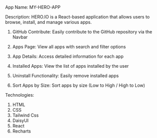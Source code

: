 App Name: MY-HERO-APP

Description: HERO.IO is a React-based application that allows users to browse, install, and manage various apps.

1. GitHub Contribute: Easily contribute to the GitHub repository via the Navbar

2. Apps Page: View all apps with search and filter options

3. App Details: Access detailed information for each app

4. Installed Apps: View the list of apps installed by the user

5. Uninstall Functionality: Easily remove installed apps

6. Sort Apps by Size: Sort apps by size (Low to High / High to Low)

Technologies:
1. HTML
2. CSS
3. Tailwind Css
4. DaisyUI
5. React
6. Recharts

